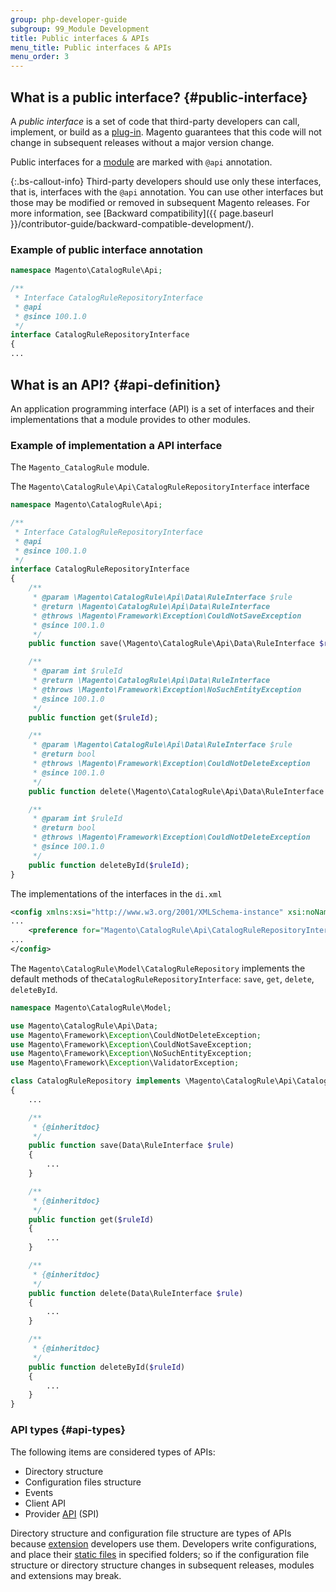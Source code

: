 ```yaml
---
group: php-developer-guide
subgroup: 99_Module Development
title: Public interfaces & APIs
menu_title: Public interfaces & APIs
menu_order: 3
---
```


## What is a public interface? {#public-interface}

A _public interface_ is a set of code that third-party developers can call, implement, or build as a [plug-in](https://glossary.magento.com/plug-in). Magento guarantees that this code will not change in subsequent releases without a major version change.

Public interfaces for a [module](https://glossary.magento.com/module) are marked with `@api` annotation.

 {:.bs-callout-info}
Third-party developers should use only these interfaces, that is, interfaces with the `@api` annotation. You can use other interfaces but those may be modified or removed in subsequent Magento releases. For more information, see [Backward compatibility]({{ page.baseurl }}/contributor-guide/backward-compatible-development/).

### Example of public interface annotation

```php
namespace Magento\CatalogRule\Api;

/**
 * Interface CatalogRuleRepositoryInterface
 * @api
 * @since 100.1.0
 */
interface CatalogRuleRepositoryInterface
{
...
```

## What is an API? {#api-definition}

An application programming interface (API) is a set of interfaces and their implementations that a module provides to other modules.

### Example of implementation a API interface

The ``Magento_CatalogRule`` module.

The ``Magento\CatalogRule\Api\CatalogRuleRepositoryInterface`` interface

```php
namespace Magento\CatalogRule\Api;

/**
 * Interface CatalogRuleRepositoryInterface
 * @api
 * @since 100.1.0
 */
interface CatalogRuleRepositoryInterface
{
    /**
     * @param \Magento\CatalogRule\Api\Data\RuleInterface $rule
     * @return \Magento\CatalogRule\Api\Data\RuleInterface
     * @throws \Magento\Framework\Exception\CouldNotSaveException
     * @since 100.1.0
     */
    public function save(\Magento\CatalogRule\Api\Data\RuleInterface $rule);

    /**
     * @param int $ruleId
     * @return \Magento\CatalogRule\Api\Data\RuleInterface
     * @throws \Magento\Framework\Exception\NoSuchEntityException
     * @since 100.1.0
     */
    public function get($ruleId);

    /**
     * @param \Magento\CatalogRule\Api\Data\RuleInterface $rule
     * @return bool
     * @throws \Magento\Framework\Exception\CouldNotDeleteException
     * @since 100.1.0
     */
    public function delete(\Magento\CatalogRule\Api\Data\RuleInterface $rule);

    /**
     * @param int $ruleId
     * @return bool
     * @throws \Magento\Framework\Exception\CouldNotDeleteException
     * @since 100.1.0
     */
    public function deleteById($ruleId);
}
```

The implementations of the interfaces in the ``di.xml``

```xml
<config xmlns:xsi="http://www.w3.org/2001/XMLSchema-instance" xsi:noNamespaceSchemaLocation="urn:magento:framework:ObjectManager/etc/config.xsd">
...
    <preference for="Magento\CatalogRule\Api\CatalogRuleRepositoryInterface" type="Magento\CatalogRule\Model\CatalogRuleRepository" />/>
...
</config>
```

The ``Magento\CatalogRule\Model\CatalogRuleRepository`` implements the default methods of the``CatalogRuleRepositoryInterface``:  ``save``, ``get``, ``delete``, ``deleteById``.

```php
namespace Magento\CatalogRule\Model;

use Magento\CatalogRule\Api\Data;
use Magento\Framework\Exception\CouldNotDeleteException;
use Magento\Framework\Exception\CouldNotSaveException;
use Magento\Framework\Exception\NoSuchEntityException;
use Magento\Framework\Exception\ValidatorException;

class CatalogRuleRepository implements \Magento\CatalogRule\Api\CatalogRuleRepositoryInterface
{
    ...

    /**
     * {@inheritdoc}
     */
    public function save(Data\RuleInterface $rule)
    {
        ...
    }

    /**
     * {@inheritdoc}
     */
    public function get($ruleId)
    {
        ...
    }

    /**
     * {@inheritdoc}
     */
    public function delete(Data\RuleInterface $rule)
    {
        ...
    }

    /**
     * {@inheritdoc}
     */
    public function deleteById($ruleId)
    {
        ...
    }
}
```

### API types {#api-types}

The following items are considered types of APIs:

-  Directory structure
-  Configuration files structure
-  Events
-  Client API
-  Provider [API](https://glossary.magento.com/api) (SPI)

Directory structure and configuration file structure are types of APIs because [extension](https://glossary.magento.com/extension) developers use them. Developers write configurations, and place their [static files](https://glossary.magento.com/static-files) in specified folders; so if the configuration file structure or directory structure changes in subsequent releases, modules and extensions may break.
